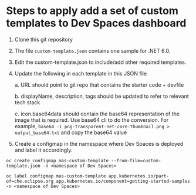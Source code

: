 Steps to apply add a set of custom templates to Dev Spaces dashboard
======================================================================
1. Clone this git repository
   
2. The file `custom-template.json` contains one sample for .NET 6.0.
   
3. Edit the custom-template.json to include/add other required templates.
   
4. Update the following in each template in this JSON file
   
   a. URL should point to git repo that contains the starter code + devfile
   
   b. displayName, description, tags should be updated to refer to relevant tech stack
   
   c. icon.base64data should contain the base64 representation of the image that is required.
   Use base64 cli to do the conversion. For example, `base64 -i png-transparent-net-core-thumbnail.png > output_base64.txt` and copy the base64 value
   
6. Create a configmap in the namespace where Dev Spaces is deployed and label it accordingly.
```
oc create configmap mas-custom-template --from-file=custom-template.json -n <namespace of Dev Spaces>

oc label configmap mas-custom-template app.kubernetes.io/part-of=che.eclipse.org app.kubernetes.io/component=getting-started-samples -n <namespace of Dev Spaces>
```
